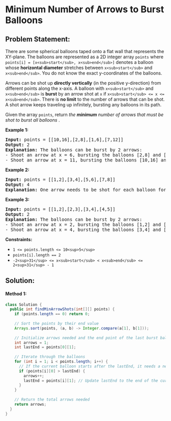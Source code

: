 # Minimum Number of Arrows to Burst Balloons

## Problem Statement:

There are some spherical balloons taped onto a flat wall that represents the XY-plane. The balloons are represented as a 2D integer array `points` where `points[i] = [x<sub>start</sub>, x<sub>end</sub>]` denotes a balloon whose **horizontal diameter** stretches between `x<sub>start</sub>` and `x<sub>end</sub>`. You do not know the exact y-coordinates of the balloons.

Arrows can be shot up **directly vertically** (in the positive y-direction) from different points along the x-axis. A balloon with `x<sub>start</sub>` and `x<sub>end</sub>` is **burst** by an arrow shot at `x` if `x<sub>start</sub> <= x <= x<sub>end</sub>`. There is **no limit** to the number of arrows that can be shot. A shot arrow keeps traveling up infinitely, bursting any balloons in its path.

Given the array `points`, return  *the **minimum** number of arrows that must be shot to burst all balloons* .

**Example 1:**

<pre><strong>Input:</strong> points = [[10,16],[2,8],[1,6],[7,12]]
<strong>Output:</strong> 2
<strong>Explanation:</strong> The balloons can be burst by 2 arrows:
- Shoot an arrow at x = 6, bursting the balloons [2,8] and [1,6].
- Shoot an arrow at x = 11, bursting the balloons [10,16] and [7,12].
</pre>

**Example 2:**

<pre><strong>Input:</strong> points = [[1,2],[3,4],[5,6],[7,8]]
<strong>Output:</strong> 4
<strong>Explanation:</strong> One arrow needs to be shot for each balloon for a total of 4 arrows.
</pre>

**Example 3:**

<pre><strong>Input:</strong> points = [[1,2],[2,3],[3,4],[4,5]]
<strong>Output:</strong> 2
<strong>Explanation:</strong> The balloons can be burst by 2 arrows:
- Shoot an arrow at x = 2, bursting the balloons [1,2] and [2,3].
- Shoot an arrow at x = 4, bursting the balloons [3,4] and [4,5].
</pre>

**Constraints:**

* `1 <= points.length <= 10<sup>5</sup>`
* `points[i].length == 2`
* `-2<sup>31</sup> <= x<sub>start</sub> < x<sub>end</sub> <= 2<sup>31</sup> - 1`

## Solution:

#### Method 1:

```java
class Solution {
  public int findMinArrowShots(int[][] points) {
    if (points.length == 0) return 0;
  
    // Sort the points by their end value
    Arrays.sort(points, (a, b) -> Integer.compare(a[1], b[1]));
  
    // Initialize arrows needed and the end point of the last burst balloon
    int arrows = 1;
    int lastEnd = points[0][1];
  
    // Iterate through the balloons
    for (int i = 1; i < points.length; i++) {
      // If the current balloon starts after the lastEnd, it needs a new arrow
      if (points[i][0] > lastEnd) {
        arrows++;
        lastEnd = points[i][1]; // Update lastEnd to the end of the current balloon
      }
    }
  
    // Return the total arrows needed
    return arrows;
  }
}
```

